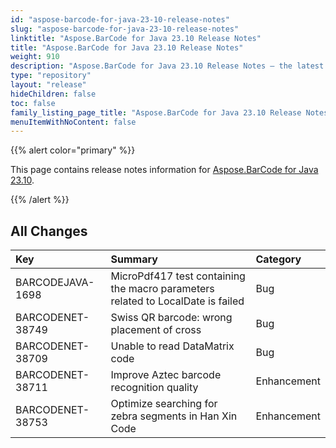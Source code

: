 ```yaml
---
id: "aspose-barcode-for-java-23-10-release-notes"
slug: "aspose-barcode-for-java-23-10-release-notes"
linktitle: "Aspose.BarCode for Java 23.10 Release Notes"
title: "Aspose.BarCode for Java 23.10 Release Notes"
weight: 910
description: "Aspose.BarCode for Java 23.10 Release Notes – the latest updates and fixes."
type: "repository"
layout: "release"
hideChildren: false
toc: false
family_listing_page_title: "Aspose.BarCode for Java 23.10 Release Notes"
menuItemWithNoContent: false
---
```


{{% alert color="primary" %}}

This page contains release notes information for [Aspose.BarCode for Java 23.10](https://releases.aspose.com/barcode/java/23-10/).

{{% /alert %}}
## **All Changes**

|**Key**| **Summary**                                                       |**Category**|
| :- |:------------------------------------------------------------------| :- |
|BARCODEJAVA-1698| MicroPdf417 test containing the macro parameters related to LocalDate is failed|Bug|
|BARCODENET-38749| Swiss QR barcode: wrong placement of cross|Bug|
|BARCODENET-38709| Unable to read DataMatrix code|Bug|
|BARCODENET-38711| Improve Aztec barcode recognition quality|Enhancement|
|BARCODENET-38753| Optimize searching for zebra segments in Han Xin Code|Enhancement|